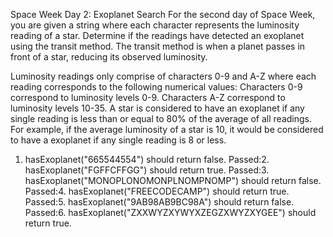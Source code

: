Space Week Day 2: Exoplanet Search
For the second day of Space Week, you are given a string where each character represents the luminosity reading of a star. Determine if the readings have detected an exoplanet using the transit method. The transit method is when a planet passes in front of a star, reducing its observed luminosity.

Luminosity readings only comprise of characters 0-9 and A-Z where each reading corresponds to the following numerical values:
Characters 0-9 correspond to luminosity levels 0-9.
Characters A-Z correspond to luminosity levels 10-35.
A star is considered to have an exoplanet if any single reading is less than or equal to 80% of the average of all readings. For example, if the average luminosity of a star is 10, it would be considered to have a exoplanet if any single reading is 8 or less.

1. hasExoplanet("665544554") should return false.
Passed:2. hasExoplanet("FGFFCFFGG") should return true.
Passed:3. hasExoplanet("MONOPLONOMONPLNOMPNOMP") should return false.
Passed:4. hasExoplanet("FREECODECAMP") should return true.
Passed:5. hasExoplanet("9AB98AB9BC98A") should return false.
Passed:6. hasExoplanet("ZXXWYZXYWYXZEGZXWYZXYGEE") should return true.